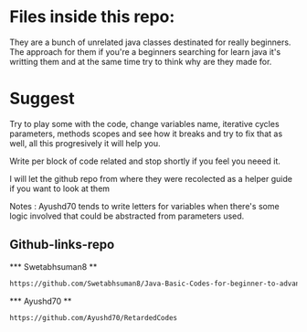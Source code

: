 # Files inside this repo: 


They are a bunch of unrelated java classes destinated for really beginners. 
The approach for them if you're a beginners searching for learn java it's writting them
and at the same time try to think why are they made for.

# Suggest
 Try to play some with the code, change variables name, iterative cycles parameters, methods scopes and
 see how it breaks and try to fix that as well, all this progresively it will help you. 

Write per block of code related and stop shortly if you feel you neeed it. 


I will let the github repo from where they were recolected as a helper guide if you want to look at them 




Notes : Ayushd70 tends to write letters for variables when there's some logic involved that could be 
abstracted from parameters used. 

## Github-links-repo

*** Swetabhsuman8 **
```sh 
https://github.com/Swetabhsuman8/Java-Basic-Codes-for-beginner-to-advance
```


*** Ayushd70 **
```sh 
https://github.com/Ayushd70/RetardedCodes 
```